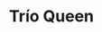 ---
title: Trío Queen
date: 
draft: false

# descripcion
description : Trío de aros de plata y cubic

materials: Plata 925

color: Plateado

dimensions: 3 pares de aros

code: 01-16-0503

type: "Aros"

categories: []

price: $7.590,00

price_eftvo: $6.450,00

# Images
# first image will be shown in the product page
images:
  # - image: "images/path_to_image"
  # La ubicacion de las imagenes es imagenes/Aros/Aros.Cubic/01-16-0503-trio-queen
  - image: "./images/aros/cubic/01-16-0503_a.JPG"
  - image: "./images/aros/cubic/01-16-0503_b.JPG"
---